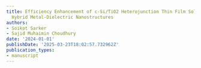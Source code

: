 ```yaml
---
title: Efficiency Enhancement of c-Si/TiO2 Heterojunction Thin Film Solar Cell Using
  Hybrid Metal-Dielectric Nanostructures
authors:
- Soikot Sarker
- Sajid Muhaimin Choudhury
date: '2024-01-01'
publishDate: '2025-03-23T18:02:57.732962Z'
publication_types:
- manuscript
---
```

